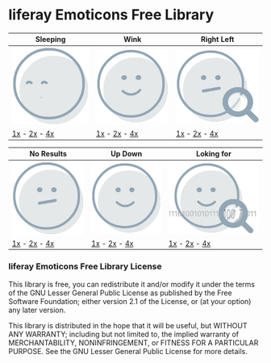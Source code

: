 # liferay Emoticons Free Library

Sleeping | Wink | Right Left 
-------- | ---- | ----------
<img src="https://github.com/marcoscv-work/liferay-emoticons/blob/master/x2/zZZ_x2.gif" alt="alt text" width="200"> | <img src="https://github.com/marcoscv-work/liferay-emoticons/blob/master/x2/Wink_x2.gif" alt="alt text" width="200"> | <img src="https://github.com/marcoscv-work/liferay-emoticons/blob/master/x2/RightLeft_x2.gif" alt="alt text" width="230">
[1x](https://github.com/marcoscv-work/liferay-emoticons/blob/master/original/zZZ.gif) - [2x](https://github.com/marcoscv-work/liferay-emoticons/blob/master/x2/zZZ_x2.gif) - [4x](https://github.com/marcoscv-work/liferay-emoticons/blob/master/x4/zZZ_x4.gif) | [1x](https://github.com/marcoscv-work/liferay-emoticons/blob/master/original/Wink.gif) - [2x](https://github.com/marcoscv-work/liferay-emoticons/blob/master/x2/Wink_x2.gif) - [4x](https://github.com/marcoscv-work/liferay-emoticons/blob/master/x4/Wink_x4.gif) | [1x](https://github.com/marcoscv-work/liferay-emoticons/blob/master/original/RightLeft.gif) - [2x](https://github.com/marcoscv-work/liferay-emoticons/blob/master/x2/RightLeft_x2.gif) - [4x](https://github.com/marcoscv-work/liferay-emoticons/blob/master/x4/RightLeft_x4.gif)

No Results | Up Down | Loking for
---------- | ------- | ----------
<img src="https://github.com/marcoscv-work/liferay-emoticons/blob/master/x2/NoResults_x2.gif" alt="alt text" width="200"> | <img src="https://github.com/marcoscv-work/liferay-emoticons/blob/master/x2/UpDown_x2.gif" alt="alt text" width="200"> | <img src="https://github.com/marcoscv-work/liferay-emoticons/blob/master/x2/Looking_for_x2.gif" alt="alt text" width="261">
[1x](https://github.com/marcoscv-work/liferay-emoticons/blob/master/original/NoResults.gif) - [2x](https://github.com/marcoscv-work/liferay-emoticons/blob/master/x2/NoResults_x2.gif) - [4x](https://github.com/marcoscv-work/liferay-emoticons/blob/master/x4/NoResults_x4.gif) | [1x](https://github.com/marcoscv-work/liferay-emoticons/blob/master/original/UpDown.gif) - [2x](https://github.com/marcoscv-work/liferay-emoticons/blob/master/x2/UpDown_x2.gif) - [4x](https://github.com/marcoscv-work/liferay-emoticons/blob/master/x4/UpDown_x4.gif) | [1x](https://github.com/marcoscv-work/liferay-emoticons/blob/master/original/Looking_for.gif) - [2x](https://github.com/marcoscv-work/liferay-emoticons/blob/master/x2/Looking_for_x2.gif) - [4x](https://github.com/marcoscv-work/liferay-emoticons/blob/master/x4/Looking_for_x4.gif)



### liferay Emoticons Free Library License

This library is free, you can redistribute it and/or modify it under the terms of the GNU Lesser General Public License as published by the Free Software Foundation; either version 2.1 of the License, or (at your option) any later version.

This library is distributed in the hope that it will be useful, but WITHOUT ANY WARRANTY; including but not limited to, the implied warranty of MERCHANTABILITY, NONINFRINGEMENT, or FITNESS FOR A PARTICULAR PURPOSE. See the GNU Lesser General Public License for more details.
